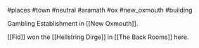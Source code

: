 #places #town #neutral #aramath #ox #new_oxmouth #building 

Gambling Establishment in [[New Oxmouth]].

[[Fid]] won the [[Hellstring Dirge]] in [[The Back Rooms]] here.